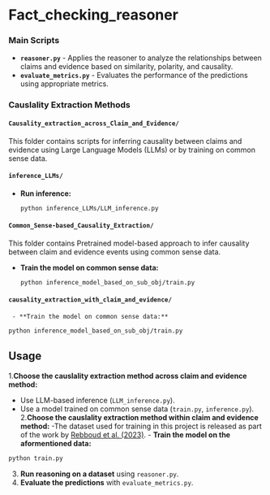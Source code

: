 # Fact_checking_reasoner


### Main Scripts

- **`reasoner.py`** - Applies the reasoner to analyze the relationships between claims and evidence based on similarity, polarity, and causality.
- **`evaluate_metrics.py`** - Evaluates the performance of the predictions using appropriate metrics.

### Causlality Extraction Methods

#### `Causality_extraction_across_Claim_and_Evidence/`

This folder contains scripts for inferring causality between claims and evidence using Large Language Models (LLMs) or by training on common sense data.
#### `inference_LLMs/`

- **Run inference:**
  ```bash
  python inference_LLMs/LLM_inference.py
  ```

#### `Common_Sense-based_Causality_Extraction/`

This folder contains Pretrained model-based approach to infer causality between claim and evidence events using common sense data.

- **Train the model on common sense data:**
  ```bash
  python inference_model_based_on_sub_obj/train.py
  ```

#### `causality_extraction_with_claim_and_evidence/`
     - **Train the model on common sense data:**
  ```bash
  python inference_model_based_on_sub_obj/train.py
  ```


## Usage

1.**Choose the causlality extraction method across claim and evidence  method:**
   - Use LLM-based inference (`LLM_inference.py`).
   - Use a model trained on common sense data (`train.py`, `inference.py`).
2.**Choose the causlality extraction method within claim and evidence method:**
   -The dataset used for training in this project is released as part of the work by [Rebboud et al. (2023)](https://hal.science/hal-04121015).
    - **Train the model on the aformentioned data:**
  ```bash
  python train.py
  ```
3. **Run reasoning on a dataset** using `reasoner.py`.
4. **Evaluate the predictions** with `evaluate_metrics.py`.






